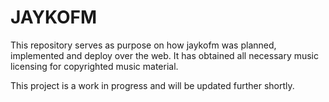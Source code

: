# JAYKOFM
This repository serves as purpose on how jaykofm was planned, implemented and deploy over the web. It has obtained all necessary music licensing for copyrighted music material.

This project is a work in progress and will be updated further shortly. 
